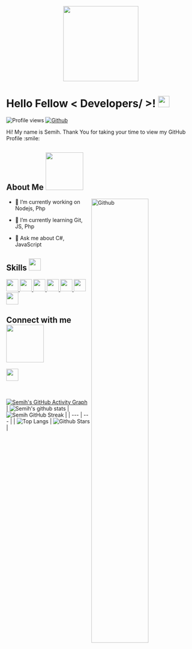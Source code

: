 <p align="center">
    <img width="200" src="[https://github.com/Kathryn-Jie/Kathryn-Jie/blob/main/kathryn.png](https://img.freepik.com/free-vector/hand-coding-concept-illustration_114360-8193.jpg?t=st=1663840724~exp=1663841324~hmac=85dffc0f19de32d7d1505f4d5e2b7d7a6e6ff97bec43aea04e9e25671de93f5a)">
</p>

<h1> Hello Fellow < Developers/ >! <img src = "https://raw.githubusercontent.com/MartinHeinz/MartinHeinz/master/wave.gif" width = 30px> </h1>
<p align='center'>
</p>


![Profile views](https://visitor-badge.glitch.me/badge?page_id=SemihKokcu.SemihKokcu)
[![Github](https://img.shields.io/github/followers/SemihKokcu?label=Follow&style=social)](https://github.com/SemihKokcu)

<div size='20px'> Hi! My name is Semih. Thank You for taking your time to view my GitHub Profile :smile: 
</div>

<h2> About Me <img src = "https://media0.giphy.com/media/KDDpcKigbfFpnejZs6/giphy.gif?cid=ecf05e47oy6f4zjs8g1qoiystc56cu7r9tb8a1fe76e05oty&rid=giphy.gif" width = 100px></h2>

<img width="55%" align="right" alt="Github" src="https://raw.githubusercontent.com/onimur/.github/master/.resources/git-header.svg" />

- 🔭 I’m currently working on  Nodejs, Php
  
- 🌱 I’m currently learning Git, JS, Php
  
- 💬 Ask me about C#, JavaScript
  
<h2> Skills <img src = "https://media2.giphy.com/media/QssGEmpkyEOhBCb7e1/giphy.gif?cid=ecf05e47a0n3gi1bfqntqmob8g9aid1oyj2wr3ds3mg700bl&rid=giphy.gif" width = 32px> </h2>
<a href= https://github.com/Aditya664?tab=repositories&q=&type=&language=reactjs&sort= > <img width ='32px' src ='https://raw.githubusercontent.com/rahulbanerjee26/githubAboutMeGenerator/main/icons/reactjs.svg'> </a>
<a href= https://github.com/Aditya664?tab=repositories&q=&type=&language=javascript&sort= > <img width ='32px' src ='https://raw.githubusercontent.com/rahulbanerjee26/githubAboutMeGenerator/main/icons/javascript.svg'> </a>
<a href= https://github.com/Aditya664?tab=repositories&q=&type=&language=css&sort= > <img width ='32px' src ='https://raw.githubusercontent.com/rahulbanerjee26/githubAboutMeGenerator/main/icons/css.svg'> </a>
<a href= https://github.com/Aditya664?tab=repositories&q=&type=&language=html&sort= > <img width ='32px' src ='https://raw.githubusercontent.com/rahulbanerjee26/githubAboutMeGenerator/main/icons/html.svg'> </a>
<a href= https://github.com/Aditya664?tab=repositories&q=&type=&language=html&sort= > <img width ='32px' src ='https://raw.githubusercontent.com/rahulbanerjee26/githubAboutMeGenerator/main/icons/php.svg'> </a>
  <a href= https://github.com/Aditya664?tab=repositories&q=&type=&language=html&sort= > <img width ='32px' src ='https://raw.githubusercontent.com/rahulbanerjee26/githubAboutMeGenerator/main/icons/git.svg'> </a>
  <a href= https://github.com/Aditya664?tab=repositories&q=&type=&language=html&sort= > <img width ='32px' src ='https://raw.githubusercontent.com/rahulbanerjee26/githubAboutMeGenerator/main/icons/csharp.svg'> </a>

<h2> Connect with me <img src='https://raw.githubusercontent.com/ShahriarShafin/ShahriarShafin/main/Assets/handshake.gif' width="100px"> </h2>
<a href = '[https://www.linkedin.com/in/aditya-deshmukh-561a371a8](https://www.linkedin.com/in/semih-k%C3%B6k%C3%A7%C3%BC-9b1671203/)'> <img width = '32px' align= 'center' src="https://raw.githubusercontent.com/rahulbanerjee26/githubAboutMeGenerator/main/icons/linked-in-alt.svg"/></a> 
  
<br>
<br>
  <br>
  
[![Semih's GitHub Activity Graph](https://activity-graph.herokuapp.com/graph?username=SemihKokcu&theme=tokyonight)](https://git.io/praveenscience)
| ![Semih's github stats](https://github-readme-stats.vercel.app/api?username=SemihKokcu&show_icons=true&theme=tokyonight) | ![Semih GitHub Streak](https://github-readme-streak-stats.herokuapp.com/?user=SemihKokcu&theme=tokyonight) |
| --- | --- |
| ![Top Langs](https://github-readme-stats.vercel.app/api/top-langs/?username=SemihKokcu&theme=tokyonight) | ![Github Stars](https://github-readme-stats.vercel.app/api?username=SemihKokcu&show_icons=true&locale=en&count_private=true&hide_rank=true&custom_title=My%20GitHub%20Stats&disable_animations=true&theme=tokyonight) |




